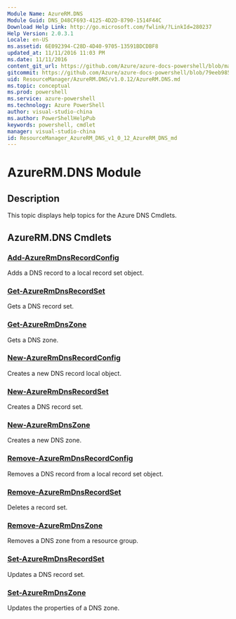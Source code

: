 ```yaml
---
Module Name: AzureRM.DNS
Module Guid: DNS_D48CF693-4125-4D2D-8790-1514F44C
Download Help Link: http://go.microsoft.com/fwlink/?LinkId=280237
Help Version: 2.0.3.1
Locale: en-US
ms.assetid: 6E092394-C28D-4D40-9705-13591BDCDBF8
updated_at: 11/11/2016 11:03 PM
ms.date: 11/11/2016
content_git_url: https://github.com/Azure/azure-docs-powershell/blob/master/azureps-cmdlets-docs/ResourceManager/AzureRM.DNS/v1.0.12/AzureRM.DNS.md
gitcommit: https://github.com/Azure/azure-docs-powershell/blob/79eeb985ea480979357fb4695832a0c3d29a48bf/azureps-cmdlets-docs/ResourceManager/AzureRM.DNS/v1.0.12/AzureRM.DNS.md
uid: ResourceManager/AzureRM.DNS/v1.0.12/AzureRM.DNS.md
ms.topic: conceptual
ms.prod: powershell
ms.service: azure-powershell
ms.technology: Azure PowerShell
author: visual-studio-china
ms.author: PowerShellHelpPub
keywords: powershell, cmdlet
manager: visual-studio-china
id: ResourceManager_AzureRM_DNS_v1_0_12_AzureRM_DNS_md
---
```


# AzureRM.DNS Module
## Description
This topic displays help topics for the Azure DNS Cmdlets. 

## AzureRM.DNS Cmdlets
### [Add-AzureRmDnsRecordConfig](./Add-AzureRmDnsRecordConfig.md)
Adds a DNS record to a local record set object.


### [Get-AzureRmDnsRecordSet](./Get-AzureRmDnsRecordSet.md)
Gets a DNS record set.


### [Get-AzureRmDnsZone](./Get-AzureRmDnsZone.md)
Gets a DNS zone.


### [New-AzureRmDnsRecordConfig](./New-AzureRmDnsRecordConfig.md)
Creates a new DNS record local object.


### [New-AzureRmDnsRecordSet](./New-AzureRmDnsRecordSet.md)
Creates a DNS record set.


### [New-AzureRmDnsZone](./New-AzureRmDnsZone.md)
Creates a new DNS zone.


### [Remove-AzureRmDnsRecordConfig](./Remove-AzureRmDnsRecordConfig.md)
Removes a DNS record from a local record set object.


### [Remove-AzureRmDnsRecordSet](./Remove-AzureRmDnsRecordSet.md)
Deletes a record set.


### [Remove-AzureRmDnsZone](./Remove-AzureRmDnsZone.md)
Removes a DNS zone from a resource group.


### [Set-AzureRmDnsRecordSet](./Set-AzureRmDnsRecordSet.md)
Updates a DNS record set.


### [Set-AzureRmDnsZone](./Set-AzureRmDnsZone.md)
Updates the properties of a DNS zone.




